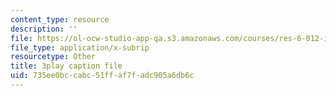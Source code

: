 ```yaml
---
content_type: resource
description: ''
file: https://ol-ocw-studio-app-qa.s3.amazonaws.com/courses/res-6-012-introduction-to-probability-spring-2018/735ee0bccabc51ffaf7fadc905a6db6c_d5mV88S2fNY.vtt
file_type: application/x-subrip
resourcetype: Other
title: 3play caption file
uid: 735ee0bc-cabc-51ff-af7f-adc905a6db6c
---
```

